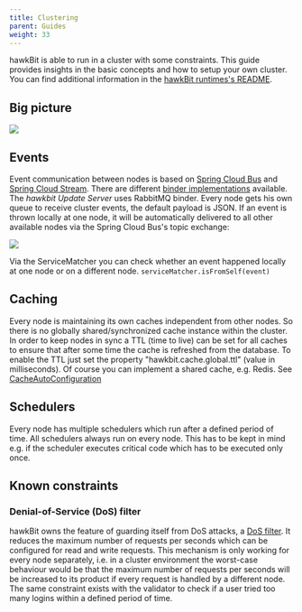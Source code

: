 ```yaml
---
title: Clustering
parent: Guides
weight: 33
---
```


hawkBit is able to run in a cluster with some constraints. This guide provides insights in the basic concepts and how to setup your own cluster. You can find additional information in the [hawkBit runtimes's README](https://github.com/eclipse-hawkbit/hawkbit/blob/master/hawkbit-runtime/hawkbit-update-server/README.md).
<!--more-->

## Big picture

![](../../images/overall_cluster.png)

## Events

Event communication between nodes is based on [Spring Cloud Bus](https://cloud.spring.io/spring-cloud-bus/) and [Spring Cloud Stream](http://docs.spring.io/spring-cloud-stream/docs/current/reference/htmlsingle/). There are different [binder implementations](http://docs.spring.io/spring-cloud-stream/docs/current/reference/htmlsingle/#_binders) available. The _hawkbit Update Server_ uses RabbitMQ binder. Every node gets his own queue to receive cluster events, the default payload is JSON.
If an event is thrown locally at one node, it will be automatically delivered to all other available nodes via the Spring Cloud Bus's topic exchange:

![](../../images/eventing-within-cluster.png)

Via the ServiceMatcher you can check whether an event happened locally at one node or on a different node.
`serviceMatcher.isFromSelf(event)`

## Caching

Every node is maintaining its own caches independent from other nodes. So there is no globally shared/synchronized cache instance within the cluster. In order to keep nodes in sync a TTL (time to live) can be set for all caches to ensure that after some time the cache is refreshed from the database. To enable the TTL just set the property "hawkbit.cache.global.ttl" (value in milliseconds). Of course you can implement a shared cache, e.g. Redis.
See [CacheAutoConfiguration](https://github.com/eclipse-hawkbit/hawkbit/blob/master/hawkbit-autoconfigure/src/main/java/org/eclipse/hawkbit/autoconfigure/cache/CacheAutoConfiguration.java)

## Schedulers

Every node has multiple schedulers which run after a defined period of time. All schedulers always run on every node. This has to be kept in mind e.g. if the scheduler executes critical code which has to be executed only once.

## Known constraints

### Denial-of-Service (DoS) filter
hawkBit owns the feature of guarding itself from DoS attacks, a [DoS filter](https://github.com/eclipse-hawkbit/hawkbit/blob/master/hawkbit-http-security/src/main/java/org/eclipse/hawkbit/security/DosFilter.java). It reduces the maximum number of requests per seconds which can be configured for read and write requests.
This mechanism is only working for every node separately, i.e. in a cluster environment the worst-case behaviour would be that the maximum number of requests per seconds will be increased to its product if every request is handled by a different node.
The same constraint exists with the validator to check if a user tried too many logins within a defined period of time.
